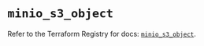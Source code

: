 # `minio_s3_object`

Refer to the Terraform Registry for docs: [`minio_s3_object`](https://registry.terraform.io/providers/ferlab-ste-justine/minio/0.2.0/docs/resources/s3_object).
